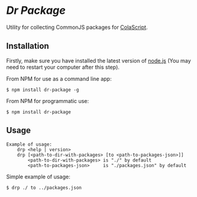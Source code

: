 *Dr Package*
==========

Utility for collecting CommonJS packages for [ColaScript](https://github.com/TrigenSoftware/ColaScript).

## Installation

Firstly, make sure you have installed the latest version of [node.js](http://nodejs.org/)
(You may need to restart your computer after this step).

From NPM for use as a command line app:

```
$ npm install dr-package -g
```

From NPM for programmatic use:

```
$ npm install dr-package
```

## Usage

```
Example of usage:
    drp <help | version>
    drp [<path-to-dir-with-packages> [to <path-to-packages-json>]]
        <path-to-dir-with-packages> is "./" by default
        <path-to-packages-json>     is "./packages.json" by default
```
       
Simple example of usage:

```
$ drp ./ to ../packages.json
```
